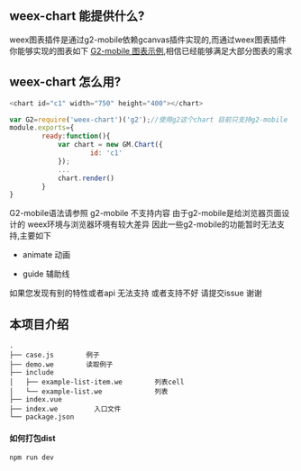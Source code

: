## weex-chart 能提供什么?
weex图表插件是通过g2-mobile依赖gcanvas插件实现的,而通过weex图表插件你能够实现的图表如下
[G2-mobile 图表示例](https://antv.alipay.com/g2-mobile/demo/index.html),相信已经能够满足大部分图表的需求

## weex-chart 怎么用?

```js
<chart id="c1" width="750" height="400"></chart>
```

```js
var G2=require('weex-chart')('g2');//使用g2这个chart 目前只支持g2-mobile
module.exports={
        ready:function(){
            var chart = new GM.Chart({
                    id: 'c1'
            });
            ...
            chart.render()
        }
}
```

G2-mobile语法请参照 g2-mobile 不支持内容 由于g2-mobile是给浏览器页面设计的 weex环境与浏览器环境有较大差异 因此一些g2-mobile的功能暂时无法支持,主要如下

* animate 动画

* guide 辅助线

如果您发现有别的特性或者api 无法支持 或者支持不好 请提交issue 谢谢

## 本项目介绍
```
.
├── case.js        例子
├── demo.we        读取例子
├── include
│   ├── example-list-item.we        列表cell
│   └── example-list.we             列表
├── index.vue
├── index.we         入口文件
└── package.json
```

#### 如何打包dist
```
npm run dev
```